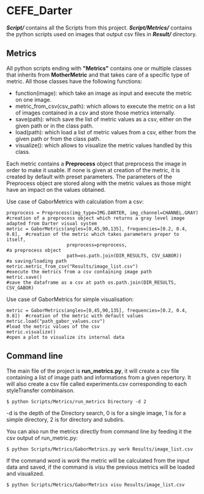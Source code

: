 # CEFE_Darter
**_Script/_** contains all the Scripts from this project.
**_Script/Metrics/_** contains the python scripts used on images that output csv files in **_Result/_** directory.

## Metrics

All python scripts ending with __"Metrics"__ contains one or multiple classes that inherits from __MotherMetric__ and that takes care of a specific type of metric.
All those classes have the following functions:
* function(image): which take an image as input and execute the metric on one image.
* metric_from_csv(csv_path): which allows to execute the metric on a list of images contained in a csv and store those metrics internally.
* save(path): which save the list of metric values as a csv, either on the given path or in the class path.
* load(path): which load a list of metric values from a csv, either from the given path or from the class path.
* visualize(): which allows to visualize the metric values handled by this class.

Each metric contains a __Preprocess__ object that preprocess the image in order to make it usable. If none is given at creation of the metric, it is created by default with preset parameters.
The parameters of the Preprocess object are stored along with the metric values as those might have an impact on the values obtained.

Use case of GaborMetrics with calculation from a csv:

    preprocess = Preprocess(img_type=IMG.DARTER, img_channel=CHANNEL.GRAY)  #creation of a preprocess object which returns a gray level image adapted from Darter visual system
    metric = GaborMetrics(angles=[0,45,90,135], frequencies=[0.2, 0.4, 0.8],  #creation of the metric which takes parameters proper to itself,
                          preprocess=preprocess,                              #a preprocess object
                          path=os.path.join(DIR_RESULTS, CSV_GABOR))          #a saving/loading path  
    metric.metric_from_csv("Results/image_list.csv")                       #execute the metrics from a csv containing image path
    metric.save()                                                          #save the dataframe as a csv at path os.path.join(DIR_RESULTS, CSV_GABOR)
    
Use case of GaborMetrics for simple visualisation:

    metric = GaborMetrics(angles=[0,45,90,135], frequencies=[0.2, 0.4, 0.8])  #creation of the metric with default values
    metric.load("path_gabor_values.csv")                                      #load the metric values of the csv
    metric.visualize()                                                        #open a plot to visualize its internal data
   
## Command line
The main file of the project is __run_metrics.py__, it will create a csv file containing a list of image path and informations from a given repertory. It will also create a csv file called experiments.csv corresponding to each styleTransfer combinaison.
```
$ python Scripts/Metrics/run_metrics Directory -d 2
```
-d is the depth of the Directory search, 0 is for a single image, 1 is for a simple directory, 2 is for directory and subdirs.

You can also run the metrics directly from command line by feeding it the csv output of run_metric.py:
```
$ python Scripts/Metrics/GaborMetrics.py work Results/image_list.csv
```
If the command word is _work_ the metric will be calculated from the input data and saved, if the command is _visu_ the previous metrics will be loaded and visualized.
```
$ python Scripts/Metrics/GaborMetrics visu Results/image_list.csv
```

